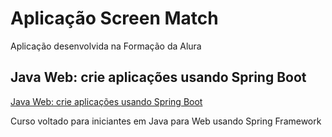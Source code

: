 <h1> Aplicação Screen Match</h1>

<p>Aplicação desenvolvida na Formação da Alura</p>
<h2>Java Web: crie aplicações usando Spring Boot</h2>
<a href="alura.com.br/formacao-java-web-spring-boot" about="_blank">Java Web: crie aplicações usando Spring Boot</a>

Curso voltado para iniciantes em Java para Web usando Spring Framework 